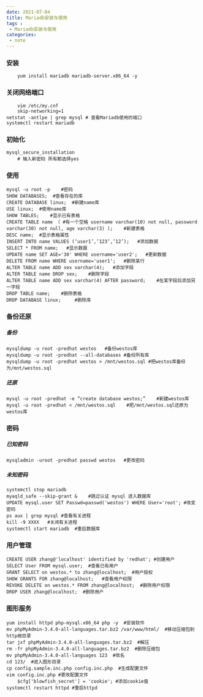 ```yaml
---
date: 2021-07-04
title: Mariadb安装与使用
tags :
 - Mariadb安装与使用
categories:
 - note
---
```





### 安装    

        yum install mariadb mariadb-server.x86_64 -y

### 关闭网络端口   

        vim /etc/my.cnf
        skip-networking=1 
    netstat -antlpe | grep mysql # 查看Mariadb使用的端口 
    systemctl restart mariadb   
<!--more-->
### 初始化 

    mysql_secure_installation 
        # 输入新密码 所有都选择yes   
### 使用 

    mysql -u root -p	#密码 
    SHOW DATABASES;	 #查看存在的库 
    CREATE DATABASE linux;	#新建name库 
    USE linux;	#使用name库 
    SHOW TABLES;	#显示已有表格 
    CREATE TABLE name （ #有一个空格 username varchar(10) not null, password varchar(30) not null, age varchar(3) );	  #新建表格 
    DESC name;	#显示表格属性 
    INSERT INTO name VALUES (‘user1’,’123’,’12’);	#添加数据
    SELECT * FROM name;   #显示数据 
    UPDATE name SET AGE='30' WHERE username='user2';   #更新数据 
    DELETE FROM name WHERE username='user1';   #删除某行
    ALTER TABLE name ADD sex varchar(4);   #添加字段 
    ALTER TABLE name DROP sex;    #删除字段
    ALTER TABLE name ADD sex varchar(4) AFTER password;	   #在某字段后添加另一字段 
    DROP TABLE name;	#删除表格
    DROP DATABASE linux;     #删除库

### 备份还原 
##### 备份 

    mysqldump -u root -predhat westos   #备份westos库 
    mysqldump -u root -predhat --all-databases #备份所有库 
    mysqldump -u root -predhat westos > /mnt/westos.sql #把westos库备份为/mnt/westos.sql 

##### 还原 

    mysql -u root -predhat -e ”create database westos;”    #新建westos库 
    mysql -u root -predhat < /mnt/westos.sql    #把/mnt/westos.sql还原为westos库   
### 密码 

##### 已知密码 

    mysqladmin -uroot -predhat passwd westos   #更改密码 
    
##### 未知密码 

    systemctl stop mariadb
    myaqld_safe --skip-grant &    #跳过认证 mysql 进入数据库 
    UPDATE mysql.user SET Passwd=passwd('westos') WHERE User='root'; #改变密码 
    ps aux | grep mysql #查看有关进程 
    kill -9 XXXX   #关闭有关进程 
    systemctl start mariadb  #重启数据库 
    
### 用户管理 

    CREATE USER zhang@'localhost' identified by 'redhat'; #创建用户
    SELECT User FROM mysql.user;  #查看已有用户 
    GRANT SELECT on westos.* to zhang@localhost;  #用户授权 
    SHOW GRANTS FOR zhang@localhost;   #查看用户权限 
    REVOKE DELETE on westos.* FROM zhang@localhost;  #删除用户权限 
    DROP USER zhang@localhost;  #删除用户   

### 图形服务 

    yum install httpd php-mysql.x86_64 php -y  #安装软件 
    mv phpMyAdmin-3.4.0-all-languages.tar.bz2 /var/www/html/  #移动压缩包到http根目录 
    tar jxf phpMyAdmin-3.4.0-all-languages.tar.bz2  #解压 
    rm -fr phpMyAdmin-3.4.0-all-languages.tar.bz2  #删除压缩包 
    mv phpMyAdmin-3.4.0-all-languages 123  #改名 
    cd 123/  #进入图形目录 
    cp config.sample.inc.php config.inc.php  #生成配置文件 
    vim config.inc.php #更改配置文件
        $cfg['blowfish_secret'] = 'cookie'; #添加cookie值 
    systemctl restart httpd #重启httpd
